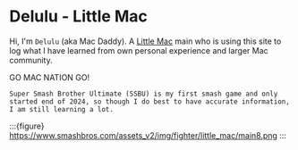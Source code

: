 # Delulu - Little Mac 

Hi, I'm `Delulu` (aka Mac Daddy). A [Little Mac](https://www.ssbwiki.com/Little_Mac_(SSBU)) main who is using this site to log what I have learned from own personal experience and larger Mac community. 

GO MAC NATION GO!

```{note}
Super Smash Brother Ultimate (SSBU) is my first smash game and only started end of 2024, so though I do best to have accurate information, I am still learning a lot.
```


:::{figure} https://www.smashbros.com/assets_v2/img/fighter/little_mac/main8.png
:::